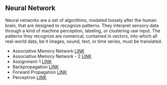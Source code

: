 ## Neural Network
Neural networks are a set of algorithms, modeled loosely after the human brain, that are designed to recognize patterns. They interpret sensory data through a kind of machine perception, labeling, or clustering raw input. The patterns they recognize are numerical, contained in vectors, into which all real-world data, be it images, sound, text, or time series, must be translated.

- Associative Memory Network [LINK](/notes/nn/AMN.md)
- Associative Memory Network - 2 [LINK](/notes/nn/Associative%20Memory%20Network.pdf)
- Assignment-1 [LINK](/notes/nn/Assignment%20-%201.pdf)
- Backpropagation [LINK](/notes/nn/Back_propogation.py)
- Forward Propagation [LINK](/notes/nn/Forward_Propogation.py)
- Perceptron [LINK](/notes/nn/Perceptron.py)
